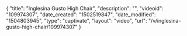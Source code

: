 {
    "title": "Inglesina Gusto High Chair",
    "description": "",
    "videoid": "109974307",
    "date_created": "1502519847",
    "date_modified": "1504803945",
    "type": "captivate",
    "layout": "video",
    "url": "\/v\/inglesina-gusto-high-chair\/109974307"
}
